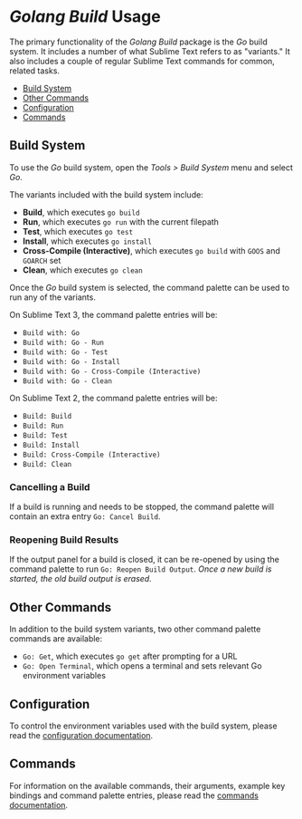 # *Golang Build* Usage

The primary functionality of the *Golang Build* package is the *Go* build
system. It includes a number of what Sublime Text refers to as "variants."
It also includes a couple of regular Sublime Text commands for common, related
tasks.

 - [Build System](#build-system)
 - [Other Commands](#other-commands)
 - [Configuration](#configuration)
 - [Commands](#commands)

## Build System

To use the *Go* build system, open the *Tools > Build System* menu and select
*Go*.

The variants included with the build system include:

 - **Build**, which executes `go build`
 - **Run**, which executes `go run` with the current filepath
 - **Test**, which executes `go test`
 - **Install**, which executes `go install`
 - **Cross-Compile (Interactive)**, which executes `go build` with `GOOS` and
   `GOARCH` set
 - **Clean**, which executes `go clean`

Once the *Go* build system is selected, the command palette can be used to run
any of the variants.

On Sublime Text 3, the command palette entries will be:

 - `Build with: Go`
 - `Build with: Go - Run`
 - `Build with: Go - Test`
 - `Build with: Go - Install`
 - `Build with: Go - Cross-Compile (Interactive)`
 - `Build with: Go - Clean`

On Sublime Text 2, the command palette entries will be:

 - `Build: Build`
 - `Build: Run`
 - `Build: Test`
 - `Build: Install`
 - `Build: Cross-Compile (Interactive)`
 - `Build: Clean`

### Cancelling a Build

If a build is running and needs to be stopped, the command palette will contain
an extra entry `Go: Cancel Build`.

### Reopening Build Results

If the output panel for a build is closed, it can be re-opened by using the
command palette to run `Go: Reopen Build Output`. *Once a new build is
started, the old build output is erased.*

## Other Commands

In addition to the build system variants, two other command palette commands are
available:

 - `Go: Get`, which executes `go get` after prompting for a URL
 - `Go: Open Terminal`, which opens a terminal and sets relevant Go
   environment variables

## Configuration

To control the environment variables used with the build system, please read
the [configuration documentation](configuration.md).

## Commands

For information on the available commands, their arguments, example key
bindings and command palette entries, please read the
[commands documentation](commands.md).
